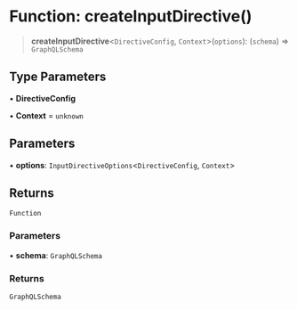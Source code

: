 # Function: createInputDirective()

> **createInputDirective**\<`DirectiveConfig`, `Context`\>(`options`): (`schema`) => `GraphQLSchema`

## Type Parameters

• **DirectiveConfig**

• **Context** = `unknown`

## Parameters

• **options**: `InputDirectiveOptions`\<`DirectiveConfig`, `Context`\>

## Returns

`Function`

### Parameters

• **schema**: `GraphQLSchema`

### Returns

`GraphQLSchema`
